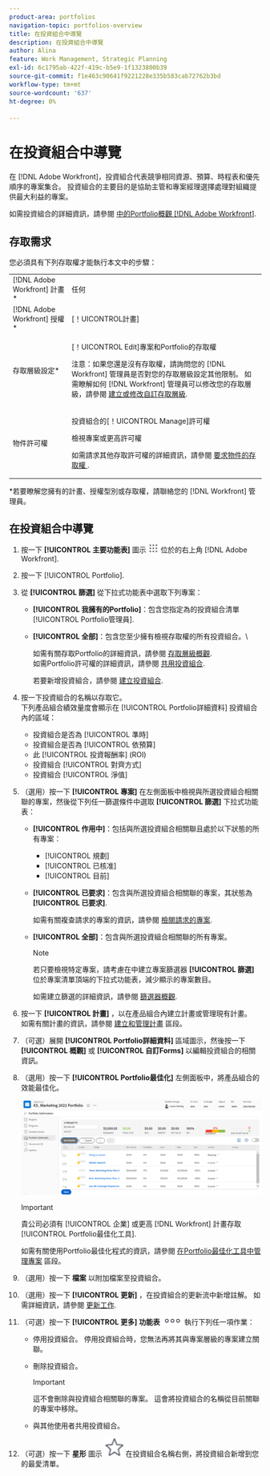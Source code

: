 ```yaml
---
product-area: portfolios
navigation-topic: portfolios-overview
title: 在投資組合中導覽
description: 在投資組合中導覽
author: Alina
feature: Work Management, Strategic Planning
exl-id: 6c1795ab-422f-419c-b5e9-1f1323800b39
source-git-commit: f1e463c90641f9221228e335b583cab72762b3bd
workflow-type: tm+mt
source-wordcount: '637'
ht-degree: 0%

---
```


# 在投資組合中導覽

<!--
<p data-mc-conditions="QuicksilverOrClassic.Draft mode">(NOTE: This article will need to be further revised and maybe merged into Understanding Portfolios?! (other?!).)</p>
-->

在 [!DNL Adobe Workfront]，投資組合代表競爭相同資源、預算、時程表和優先順序的專案集合。 投資組合的主要目的是協助主管和專案經理選擇處理對組織提供最大利益的專案。

如需投資組合的詳細資訊，請參閱 [中的Portfolio概觀 [!DNL Adobe Workfront]](../../../manage-work/portfolios/portfolios-overview/portfolio-overview.md).

## 存取需求

您必須具有下列存取權才能執行本文中的步驟：

<table style="table-layout:auto"> 
 <col> 
 <col> 
 <tbody> 
  <tr> 
   <td role="rowheader">[!DNL Adobe Workfront] 計畫*</td> 
   <td> <p>任何 </p> </td> 
  </tr> 
  <tr> 
   <td role="rowheader">[!DNL Adobe Workfront] 授權*</td> 
   <td> <p>[！UICONTROL計畫] </p> </td> 
  </tr> 
  <tr> 
   <td role="rowheader">存取層級設定*</td> 
   <td> <p>[！UICONTROL Edit]專案和Portfolio的存取權</p> <p>注意：如果您還是沒有存取權，請詢問您的 [!DNL Workfront] 管理員是否對您的存取層級設定其他限制。 如需瞭解如何 [!DNL Workfront] 管理員可以修改您的存取層級，請參閱 <a href="../../../administration-and-setup/add-users/configure-and-grant-access/create-modify-access-levels.md" class="MCXref xref">建立或修改自訂存取層級</a>.</p> </td> 
  </tr> 
  <tr> 
   <td role="rowheader">物件許可權</td> 
   <td> <p>投資組合的[！UICONTROL Manage]許可權</p> <p>檢視專案或更高許可權</p> <p>如需請求其他存取許可權的詳細資訊，請參閱 <a href="../../../workfront-basics/grant-and-request-access-to-objects/request-access.md" class="MCXref xref">要求物件的存取權 </a>.</p> </td> 
  </tr> 
 </tbody> 
</table>

&#42;若要瞭解您擁有的計畫、授權型別或存取權，請聯絡您的 [!DNL Workfront] 管理員。

## 在投資組合中導覽

1. 按一下 **[!UICONTROL 主要功能表]** 圖示 ![](assets/main-menu-icon.png) 位於的右上角 [!DNL Adobe Workfront].

1. 按一下 [!UICONTROL Portfolio].
1. 從 **[!UICONTROL 篩選]** 從下拉式功能表中選取下列專案：

   * **[!UICONTROL 我擁有的Portfolio]**：包含您指定為的投資組合清單 [!UICONTROL Portfolio管理員].
   * **[!UICONTROL 全部]**：包含您至少擁有檢視存取權的所有投資組合。\

     如需有關存取Portfolio的詳細資訊，請參閱 [存取層級概觀](../../../administration-and-setup/add-users/access-levels-and-object-permissions/access-levels-overview.md).\
      如需Portfolio許可權的詳細資訊，請參閱  [共用投資組合](../../../workfront-basics/grant-and-request-access-to-objects/share-a-portfolio.md).

     若要新增投資組合，請參閱 [建立投資組合](../../../manage-work/portfolios/create-and-manage-portfolios/create-portfolios.md).

1. 按一下投資組合的名稱以存取它。\
   下列產品組合績效量度會顯示在 [!UICONTROL Portfolio詳細資料] 投資組合內的區域：

   * 投資組合是否為 [!UICONTROL 準時]
   * 投資組合是否為 [!UICONTROL 依預算]
   * 此 [!UICONTROL 投資報酬率] (ROI)
   * 投資組合 [!UICONTROL 對齊方式]
   * 投資組合 [!UICONTROL 淨值]

1. （選用）按一下 **[!UICONTROL 專案]** 在左側面板中檢視與所選投資組合相關聯的專案，然後從下列任一篩選條件中選取 **[!UICONTROL 篩選]** 下拉式功能表：

   * **[!UICONTROL 作用中]**：包括與所選投資組合相關聯且處於以下狀態的所有專案：

      * [!UICONTROL 規劃]
      * [!UICONTROL 已核准]
      * [!UICONTROL 目前]
   * **[!UICONTROL 已要求]**：包含與所選投資組合相關聯的專案，其狀態為 **[!UICONTROL 已要求]**.

     如需有關複查請求的專案的資訊，請參閱 [檢閱請求的專案](../../../manage-work/portfolios/create-and-manage-portfolios/review-requested-projects.md).

   * **[!UICONTROL 全部]**：包含與所選投資組合相關聯的所有專案。

     >[!NOTE]
     >
     >若只要檢視特定專案，請考慮在中建立專案篩選器 **[!UICONTROL 篩選]** 位於專案清單頂端的下拉式功能表，減少顯示的專案數目。

     如需建立篩選的詳細資訊，請參閱 [篩選器概觀](../../../reports-and-dashboards/reports/reporting-elements/filters-overview.md).


1. 按一下 **[!UICONTROL 計畫]** ，以在產品組合內建立計畫或管理現有計畫。\
   如需有關計畫的資訊，請參閱 [建立和管理計畫](../../../manage-work/portfolios/create-and-manage-programs/create-and-manage-programs.md) 區段。

1. （可選）展開 **[!UICONTROL Portfolio詳細資料]** 區域圖示，然後按一下 **[!UICONTROL 概觀]** 或 **[!UICONTROL 自訂Forms]** 以編輯投資組合的相關資訊。

1. （選用）按一下 **[!UICONTROL Portfolio最佳化]** 左側面板中，將產品組合的效能最佳化。

   ![](assets/portfolio-optimizer-with-projects-nwe-350x89.png)

   >[!IMPORTANT]
   >
   >貴公司必須有 [!UICONTROL 企業] 或更高 [!DNL Workfront] 計畫存取 [!UICONTROL Portfolio最佳化工具].

   如需有關使用Portfolio最佳化程式的資訊，請參閱 [在Portfolio最佳化工具中管理專案](../../../manage-work/portfolios/portfolio-optimizer/manage-projects-in-portfolio-optimizer.md) 區段。

1. （選用）按一下 **檔案** 以附加檔案至投資組合。
1. （選用）按一下 **[!UICONTROL 更新]** ，在投資組合的更新流中新增註解。 如需詳細資訊，請參閱 [更新工作](../../../workfront-basics/updating-work-items-and-viewing-updates/update-work.md).
1. （可選）按一下 **[!UICONTROL 更多] 功能表** ![](assets/qs-more-icon-on-an-object.png) 執行下列任一項作業：

   * 停用投資組合。 停用投資組合時，您無法再將其與專案層級的專案建立關聯。
   * 刪除投資組合。

     >[!IMPORTANT]
     >
     >這不會刪除與投資組合相關聯的專案。 這會將投資組合的名稱從目前關聯的專案中移除。

   * 與其他使用者共用投資組合。

1. （可選）按一下 **星形** 圖示 ![](assets/qs-star-icon-favorites-39x38.png) 在投資組合名稱右側，將投資組合新增到您的最愛清單。
